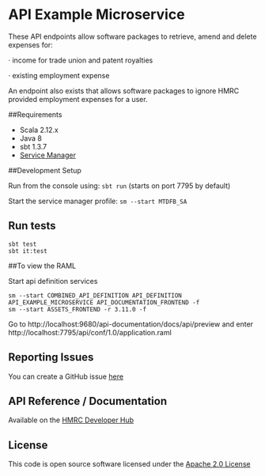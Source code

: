 API Example Microservice
========================
These API endpoints allow software packages to retrieve, amend and delete expenses for:

·       income for trade union and patent royalties

·       existing employment expense

An endpoint also exists that allows software packages to ignore HMRC provided employment expenses for a user.
    
##Requirements
- Scala 2.12.x
- Java 8
- sbt 1.3.7
- [Service Manager](https://github.com/hmrc/service-manager)
    
##Development Setup

Run from the console using: `sbt run` (starts on port 7795 by default)

Start the service manager profile: `sm --start MTDFB_SA`
 
## Run tests
```
sbt test
sbt it:test
```

##To view the RAML

Start api definition services

```
sm --start COMBINED_API_DEFINITION API_DEFINITION API_EXAMPLE_MICROSERVICE API_DOCUMENTATION_FRONTEND -f
sm --start ASSETS_FRONTEND -r 3.11.0 -f
```

Go to http://localhost:9680/api-documentation/docs/api/preview and enter http://localhost:7795/api/conf/1.0/application.raml 

## Reporting Issues

You can create a GitHub issue [here](https://github.com/hmrc/individuals-expenses-api/issues)


## API Reference / Documentation 
Available on the [HMRC Developer Hub](https://developer.service.hmrc.gov.uk/api-documentation)


## License

This code is open source software licensed under the [Apache 2.0 License]("http://www.apache.org/licenses/LICENSE-2.0.html")
